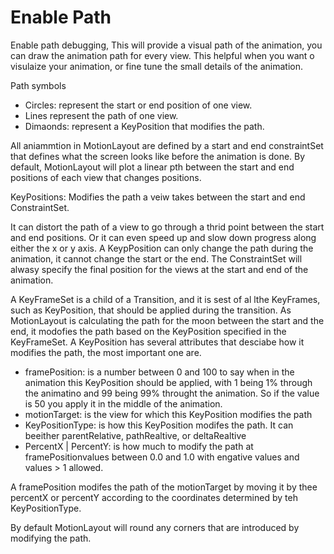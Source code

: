 # Enable Path

Enable path debugging, This will provide a visual path of the animation, you can draw the animation path for every view. This helpful when you want o visulaize your animation, or fine tune the small details of the animation.

Path symbols
- Circles: represent the start or end position of one view. 
- Lines represent the path of one view.
- Dimaonds: represent a KeyPosition that modifies the path. 

All aniammtion in MotionLayout are defined by a start and end constraintSet that defines what the screen looks like before the animation is done. By default, MotionLayout will plot a linear pth between the start and end positions of each view that changes positions. 

KeyPositions: Modifies the path a veiw takes between the start and end ConstraintSet. 

It can distort the path of a view to go through a thrid point between the start and end positions. Or it can even speed up and slow down progress along either the x or y axis. A KeypPosition can only change the path during the animation, it cannot change the start or the end. The ConstraintSet will alwasy specify the final position for the views at the start and end of the animation. 

A KeyFrameSet is a child of a Transition, and it is sest of al lthe KeyFrames, such as KeyPosition, that should be applied during the transition. As MotionLayout is calculating the path for the moon between the start and the end, it modofies the path based on the KeyPosition specified in the KeyFrameSet. A KeyPosition has several attributes that desciabe how it modifies the path, the most important one are. 

- framePosition: is a number between 0 and 100 to say when in the animation this KeyPosition should be applied, with 1 being 1% through the animatino and 99 being 99% throught the animation. So if the value is 50 you apply it in the middle of the animation. 
- motionTarget: is the view for which this KeyPosition modifies the path
- KeyPositionType: is how this KeyPosition modifes the path. It can beeither parentRelative,  pathRealtive, or deltaRealtive 
- PercentX | PercentY: is how much to modify the path at framePositionvalues between 0.0 and 1.0 with engative values and values > 1 allowed. 

A framePosition modifes the path of the motionTarget by moving it by thee percentX or percentY according to the coordinates determined by teh KeyPositionType. 

By default MotionLayout will round any corners that are introduced by modifying the path.

